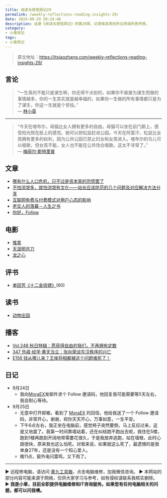 ```yaml
---
title: 阅读与感悟周记29
permalink: /weekly-reflections-reading-insights-29/
date: 2024-09-29 20:24:48
description: 这是《阅读与感悟周记》的第29周，记录我本周的所见所闻所思所想。
category:
- 小章周记
tags:
- 小章周记
---
```


> 原文地址：<https://itxiaozhang.com/weekly-reflections-reading-insights-29/>  

## 言论
>
> “一生真的不能只是谋生啊，你还得干点别的，如果你不直接为谋生而做的事情越多，你的一生其实就是越幸福的，如果你一生做的所有事情都只是为了谋生，你这一生就是个苦役。”  
— [林小英](https://example.com)  

---  

> “今天在喀布尔，母猫比女人拥有更多的自由。母猫可以坐在前门廊上，感受阳光照在脸上的感觉。她可以把松鼠赶进公园。今天在阿富汗，松鼠比女孩拥有更多的权利，因为公共公园已禁止妇女和女孩进入。喀布尔的鸟儿可以唱歌，但女孩不能，女人也不能在公共场合唱歌。这太不寻常了。”  
— [梅丽尔·斯特里普](https://example.com)  

## 文章

- [哪有什么人口危机，只不过是资本家的恐慌罢了](https://www.shiguang.xyz/post/381.html)
- [不怕流氓多，就怕流氓有文化——站长应该防范的几个问题及对应解决方法分享](https://howiehz.top/archives/several-issues-website-administrators-should-guard-against)
- [互联网免费与付费模式对用户心态的影响](https://batora.ushiromiya.com/archives/An-Exploration-of-the-Impact-of-Free-and-Paid-Models-on-User-Mindsets-in-the-Internet-Landscape)
- [老实人的落幕－人生之书](https://www.uncleda.com/2641)
- [你好，Follow](https://www.moraex.com/suibi/7017.html)

## 电影

- [推拿](https://neodb.social/movie/4WzBsUhzv4IXog2TYyJAP4)
- [天涯明月刀](https://neodb.social/movie/6zJ7AFipcoQ0sgcNF7p59u)
- [龙之心](https://neodb.social/movie/4cePtG0UNLmvz56UP74unl)

## 评书

- [单田芳《十二金钱镖》](https://youtu.be/lRWwuzlmzGE)(60)

## 读书

- [动物庄园](https://neodb.social/book/2EGIQ2WFCiNSz8RNTc0Ous)

## 播客

- [Vol.248 秋日特辑：愿获得自由的我们，不再拥有定数](https://www.xiaoyuzhoufm.com/episode/66e8b8eff093b2f3cdc29d78)
- [347 外戚·经学·黄天当立：张向荣谈东汉秩序的兴亡](https://www.xiaoyuzhoufm.com/episode/66e40df85ca6d0ace3b5c8ec)
- [E156 钱从哪儿来？王侯将相都被这个问题难死了！](https://www.xiaoyuzhoufm.com/episode/66e3ddff5ca6d0ace3a8e19a)

## 日记

- 9月24日
  - 我向[MoraEX](https://www.moraex.com/)发邮件求个 Follow 邀请码，他回复我可能需要等5天左右，我会耐心等待。
- 9月25日
  - 无意中打开邮箱，看到了 [MoraEX](https://www.moraex.com/) 的回信，他给我送了一个 Follow 邀请码，非常开心，谢谢，祝你天天开心，万事如意，一生平安。
  - 下午6点左右，我正坐在电脑前，感觉椅子突然要倒，马上反应过来，这是又地震了。我第一时间靠墙站着，还在纠结跑不跑出去呢，我住在5楼，跑到1楼再跑到开阔地带需要花很久，于是我放弃逃跑，站在墙根，此时心跳很快，原来我也这么怕死。对我来说，如果就这么死了，最遗憾的是我单身27年，还是没有一个知心爱人。
  - 晚11点，窗外电闪雷鸣，又下雨了。

---
▶ 远程修电脑，请访问 [章九工具箱](https://zhang9.com/)，点击电脑维修，加我微信咨询。 
▶ 本网站的部分内容可能来源于网络，仅供大家学习与参考，如有侵权请联系我核实删除。  
▶ **我是小章，目前全职提供电脑维修和IT咨询服务。如果您有任何电脑相关的问题，都可以问我噢。**  
